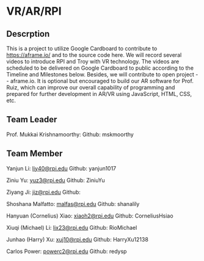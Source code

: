 # VR/AR/RPI

## Descrption

This is a project to utilize Google Cardboard to contribute to  https://aframe.io/ and to the source code here.
We will record several videos to introduce RPI and Troy with VR technology. The videos are scheduled to be delivered on Google Cardboard to public according to the Timeline and Milestones below. Besides, we will contribute to open project -- aframe.io. It is optional but encouraged to build our AR software for Prof. Ruiz, which can improve our overall capability of programming and prepared for further development in AR/VR using JavaScript, HTML, CSS, etc.

## Team Leader

Prof. Mukkai Krishnamoorthy: Github: mskmoorthy

## Team Member

Yanjun Li: liy40@rpi.edu Github: yanjun1017

Ziniu Yu: yuz3@rpi.edu Github: ZiniuYu

Ziyang Ji: jiz@rpi.edu Github:

Shoshana Malfatto: malfas@rpi.edu Github: shanalily

Hanyuan (Cornelius) Xiao: xiaoh2@rpi.edu Github: CorneliusHsiao

Xiuqi (Michael) Li: lix23@rpi.edu Github: RioMichael

Junhao (Harry) Xu: xuj10@rpi.edu Github: HarryXu12138

Carlos Power: powerc2@rpi.edu Github: redysp
